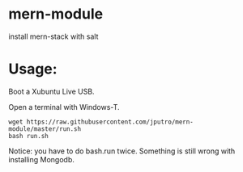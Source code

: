 # mern-module
install mern-stack with salt

# Usage:
Boot a Xubuntu Live USB.

Open a terminal with Windows-T.

	wget https://raw.githubusercontent.com/jputro/mern-module/master/run.sh
	bash run.sh

Notice: you have to do bash.run twice. Something is still wrong with installing Mongodb.
